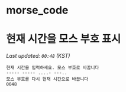 # morse_code
# 현재 시간을 모스 부호 표시
<!-- MORSE_TIME_START -->
_Last updated: `00:48` (KST)_

```
현재 시간을 입력하세요. 모스 부호로 바꿉니다
----- ----- ....- ---..
모스 부호를 다시 현재 시간으로 바꿉니다
0048
```
<!-- MORSE_TIME_END -->
